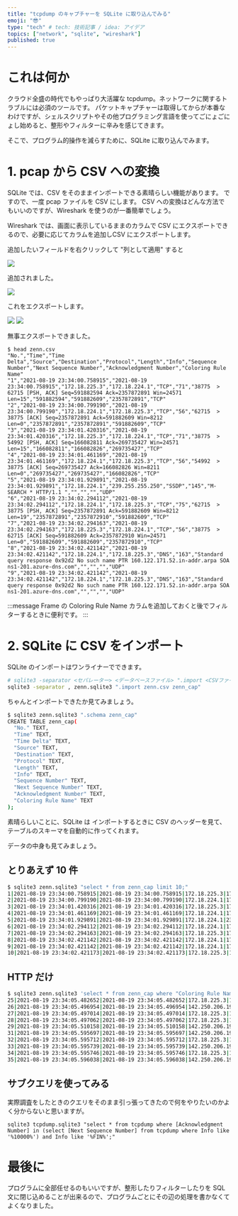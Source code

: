 ```yaml
---
title: "tcpdump のキャプチャーを SQLite に取り込んでみる"
emoji: "😎"
type: "tech" # tech: 技術記事 / idea: アイデア
topics: ["network", "sqlite", "wireshark"]
published: true
---
```


# これは何か

クラウド全盛の時代でもやっぱり大活躍な tcpdump。ネットワークに関するトラブルには必須のツールです。
パケットキャプチャーは取得してからが本番なわけですが、シェルスクリプトやその他プログラミング言語を使ってごにょごにょし始めると、整形やフィルターに辛みを感じてきます。

そこで、プログラム的操作を減らすために、SQLite に取り込んでみます。

# 1. pcap から CSV への変換

SQLite では、CSV をそのままインポートできる素晴らしい機能があります。 ですので、一度 pcap ファイルを CSV にします。
CSV への変換はどんな方法でもいいのですが、Wireshark を使うのが一番簡単でしょう。

Wireshark では、画面に表示しているままのカラムで CSV にエクスポートできるので、必要に応じてカラムを追加しCSV にエクスポートします。

追加したいフィールドを右クリックして "列として適用" すると

![](https://storage.googleapis.com/zenn-user-upload/66beb1838a5a5dddfc67280b.png)

追加されました。

![](https://storage.googleapis.com/zenn-user-upload/c2fa6f9cff012e61f7d49fb7.png)

これをエクスポートします。

![](https://storage.googleapis.com/zenn-user-upload/c886377948709b38c1972b3b.png)
![](https://storage.googleapis.com/zenn-user-upload/eeed9d55be55a15c8a13753c.png)

無事エクスポートできました。

```
$ head zenn.csv
"No.","Time","Time Delta","Source","Destination","Protocol","Length","Info","Sequence Number","Next Sequence Number","Acknowledgment Number","Coloring Rule Name"
"1","2021-08-19 23:34:00.758915","2021-08-19 23:34:00.758915","172.18.225.3","172.18.224.1","TCP","71","38775  >  62715 [PSH, ACK] Seq=591882594 Ack=2357872891 Win=24571 Len=15","591882594","591882609","2357872891","TCP"
"2","2021-08-19 23:34:00.799190","2021-08-19 23:34:00.799190","172.18.224.1","172.18.225.3","TCP","56","62715  >  38775 [ACK] Seq=2357872891 Ack=591882609 Win=8212 Len=0","2357872891","2357872891","591882609","TCP"
"3","2021-08-19 23:34:01.420316","2021-08-19 23:34:01.420316","172.18.225.3","172.18.224.1","TCP","71","38775  >  54992 [PSH, ACK] Seq=166082811 Ack=269735427 Win=24571 Len=15","166082811","166082826","269735427","TCP"
"4","2021-08-19 23:34:01.461169","2021-08-19 23:34:01.461169","172.18.224.1","172.18.225.3","TCP","56","54992  >  38775 [ACK] Seq=269735427 Ack=166082826 Win=8211 Len=0","269735427","269735427","166082826","TCP"
"5","2021-08-19 23:34:01.929891","2021-08-19 23:34:01.929891","172.18.224.1","239.255.255.250","SSDP","145","M-SEARCH * HTTP/1.1 ","","","","UDP"
"6","2021-08-19 23:34:02.294112","2021-08-19 23:34:02.294112","172.18.224.1","172.18.225.3","TCP","75","62715  >  38775 [PSH, ACK] Seq=2357872891 Ack=591882609 Win=8212 Len=19","2357872891","2357872910","591882609","TCP"
"7","2021-08-19 23:34:02.294163","2021-08-19 23:34:02.294163","172.18.225.3","172.18.224.1","TCP","56","38775  >  62715 [ACK] Seq=591882609 Ack=2357872910 Win=24571 Len=0","591882609","591882609","2357872910","TCP"
"8","2021-08-19 23:34:02.421142","2021-08-19 23:34:02.421142","172.18.224.1","172.18.225.3","DNS","163","Standard query response 0x92d2 No such name PTR 160.122.171.52.in-addr.arpa SOA ns1-201.azure-dns.com","","","","UDP"
"9","2021-08-19 23:34:02.421142","2021-08-19 23:34:02.421142","172.18.224.1","172.18.225.3","DNS","163","Standard query response 0x92d2 No such name PTR 160.122.171.52.in-addr.arpa SOA ns1-201.azure-dns.com","","","","UDP"
```

:::message
Frame の Coloring Rule Name カラムを追加しておくと後でフィルターするときに便利です。
:::

# 2. SQLite に CSV をインポート

SQLite のインポートはワンライナーでできます。

```bash
# sqlite3 -separator <セパレーター> <データベースファイル> ".import <CSVファイルパス> <テーブル名>"
sqlite3 -separator , zenn.sqlite3 ".import zenn.csv zenn_cap"
```

ちゃんとインポートできたか見てみましょう。

```bash
$ sqlite3 zenn.sqlite3 ".schema zenn_cap"
CREATE TABLE zenn_cap(
  "No." TEXT,
  "Time" TEXT,
  "Time Delta" TEXT,
  "Source" TEXT,
  "Destination" TEXT,
  "Protocol" TEXT,
  "Length" TEXT,
  "Info" TEXT,
  "Sequence Number" TEXT,
  "Next Sequence Number" TEXT,
  "Acknowledgment Number" TEXT,
  "Coloring Rule Name" TEXT
);
```

素晴らしいことに、SQLite は インポートするときに CSV のヘッダーを見て、テーブルのスキーマを自動的に作ってくれます。

データの中身も見てみましょう。

## とりあえず 10 件
```bash
$ sqlite3 zenn.sqlite3 "select * from zenn_cap limit 10;"
1|2021-08-19 23:34:00.758915|2021-08-19 23:34:00.758915|172.18.225.3|172.18.224.1|TCP|71|38775  >  62715 [PSH, ACK] Seq=591882594 Ack=2357872891 Win=24571 Len=15|591882594|591882609|2357872891|TCP
2|2021-08-19 23:34:00.799190|2021-08-19 23:34:00.799190|172.18.224.1|172.18.225.3|TCP|56|62715  >  38775 [ACK] Seq=2357872891 Ack=591882609 Win=8212 Len=0|2357872891|2357872891|591882609|TCP
3|2021-08-19 23:34:01.420316|2021-08-19 23:34:01.420316|172.18.225.3|172.18.224.1|TCP|71|38775  >  54992 [PSH, ACK] Seq=166082811 Ack=269735427 Win=24571 Len=15|166082811|166082826|269735427|TCP
4|2021-08-19 23:34:01.461169|2021-08-19 23:34:01.461169|172.18.224.1|172.18.225.3|TCP|56|54992  >  38775 [ACK] Seq=269735427 Ack=166082826 Win=8211 Len=0|269735427|269735427|166082826|TCP
5|2021-08-19 23:34:01.929891|2021-08-19 23:34:01.929891|172.18.224.1|239.255.255.250|SSDP|145|M-SEARCH * HTTP/1.1 ||||UDP
6|2021-08-19 23:34:02.294112|2021-08-19 23:34:02.294112|172.18.224.1|172.18.225.3|TCP|75|62715  >  38775 [PSH, ACK] Seq=2357872891 Ack=591882609 Win=8212 Len=19|2357872891|2357872910|591882609|TCP
7|2021-08-19 23:34:02.294163|2021-08-19 23:34:02.294163|172.18.225.3|172.18.224.1|TCP|56|38775  >  62715 [ACK] Seq=591882609 Ack=2357872910 Win=24571 Len=0|591882609|591882609|2357872910|TCP
8|2021-08-19 23:34:02.421142|2021-08-19 23:34:02.421142|172.18.224.1|172.18.225.3|DNS|163|Standard query response 0x92d2 No such name PTR 160.122.171.52.in-addr.arpa SOA ns1-201.azure-dns.com||||UDP
9|2021-08-19 23:34:02.421142|2021-08-19 23:34:02.421142|172.18.224.1|172.18.225.3|DNS|163|Standard query response 0x92d2 No such name PTR 160.122.171.52.in-addr.arpa SOA ns1-201.azure-dns.com||||UDP
10|2021-08-19 23:34:02.421173|2021-08-19 23:34:02.421173|172.18.225.3|172.18.224.1|ICMP|191|Destination unreachable (Port unreachable)||||ICMP errors
```

## HTTP だけ
```bash
$ sqlite3 zenn.sqlite3 'select * from zenn_cap where "Coloring Rule Name" like "HTTP" limit 10;'
25|2021-08-19 23:34:05.482652|2021-08-19 23:34:05.482652|172.18.225.3|142.250.206.196|TCP|76|55370  >  80 [SYN] Seq=1885173153 Win=64240 Len=0 MSS=1460 SACK_PERM=1 TSval=1880965479 TSecr=0 WS=128|1885173153|1885173154|0|HTTP
26|2021-08-19 23:34:05.496954|2021-08-19 23:34:05.496954|142.250.206.196|172.18.225.3|TCP|76|80  >  55370 [SYN, ACK] Seq=10651938 Ack=1885173154 Win=65535 Len=0 MSS=1414 SACK_PERM=1 TSval=1122153421 TSecr=1880965479 WS=256|10651938|10651939|1885173154|HTTP
27|2021-08-19 23:34:05.497014|2021-08-19 23:34:05.497014|172.18.225.3|142.250.206.196|TCP|68|55370  >  80 [ACK] Seq=1885173154 Ack=10651939 Win=64256 Len=0 TSval=1880965493 TSecr=1122153421|1885173154|1885173154|10651939|HTTP
28|2021-08-19 23:34:05.497062|2021-08-19 23:34:05.497062|172.18.225.3|142.250.206.196|HTTP|146|GET / HTTP/1.1 |1885173154|1885173232|10651939|HTTP
29|2021-08-19 23:34:05.510158|2021-08-19 23:34:05.510158|142.250.206.196|172.18.225.3|TCP|68|80  >  55370 [ACK] Seq=10651939 Ack=1885173232 Win=65536 Len=0 TSval=1122153434 TSecr=1880965493|10651939|10651939|1885173232|HTTP
31|2021-08-19 23:34:05.595697|2021-08-19 23:34:05.595697|142.250.206.196|172.18.225.3|TCP|1470|80  >  55370 [ACK] Seq=10651939 Ack=1885173232 Win=65536 Len=1402 TSval=1122153520 TSecr=1880965493 [TCP segment of a reassembled PDU]|10651939|10653341|1885173232|HTTP
32|2021-08-19 23:34:05.595712|2021-08-19 23:34:05.595712|172.18.225.3|142.250.206.196|TCP|68|55370  >  80 [ACK] Seq=1885173232 Ack=10653341 Win=64128 Len=0 TSval=1880965592 TSecr=1122153520|1885173232|1885173232|10653341|HTTP
33|2021-08-19 23:34:05.595739|2021-08-19 23:34:05.595739|142.250.206.196|172.18.225.3|TCP|2872|80  >  55370 [ACK] Seq=10653341 Ack=1885173232 Win=65536 Len=2804 TSval=1122153520 TSecr=1880965493 [TCP segment of a reassembled PDU]|10653341|10656145|1885173232|HTTP
34|2021-08-19 23:34:05.595746|2021-08-19 23:34:05.595746|172.18.225.3|142.250.206.196|TCP|68|55370  >  80 [ACK] Seq=1885173232 Ack=10656145 Win=62720 Len=0 TSval=1880965592 TSecr=1122153520|1885173232|1885173232|10656145|HTTP
35|2021-08-19 23:34:05.596038|2021-08-19 23:34:05.596038|142.250.206.196|172.18.225.3|TCP|9882|80  >  55370 [ACK] Seq=10656145 Ack=1885173232 Win=65536 Len=9814 TSval=1122153520 TSecr=1880965493 [TCP segment of a reassembled PDU]|10656145|10665959|1885173232|HTTP
```

## サブクエリを使ってみる
実際調査をしたときのクエリをそのまま引っ張ってきたので何をやりたいのかよく分からないと思いますが。

```
sqlite3 tcpdump.sqlite3 "select * from tcpdump where [Acknowledgment Number] in (select [Next Sequence Number] from tcpdump where Info like '%10000%') and Info like '%FIN%';"
```

# 最後に

プログラムに全部任せるのもいいですが、整形したりフィルターしたりを SQL 文に閉じ込めることが出来るので、プログラムごとにその辺の処理を書かなくてよくなりました。
